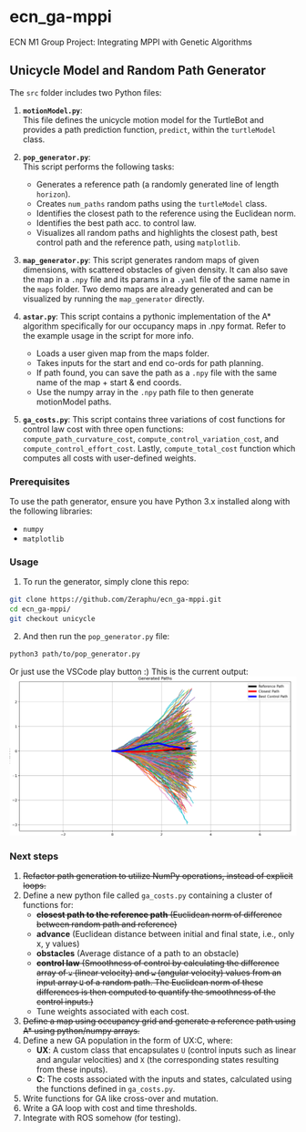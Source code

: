 # ecn_ga-mppi
ECN M1 Group Project: Integrating MPPI with Genetic Algorithms

## Unicycle Model and Random Path Generator

The `src` folder includes two Python files:

1. **`motionModel.py`**:  
    This file defines the unicycle motion model for the TurtleBot and provides a path prediction function, `predict`, within the `turtleModel` class.

2. **`pop_generator.py`**:  
    This script performs the following tasks:  
    - Generates a reference path (a randomly generated line of length `horizon`).  
    - Creates `num_paths` random paths using the `turtleModel` class.
    - Identifies the closest path to the reference using the Euclidean norm.
    - Identifies the best path acc. to control law.
    - Visualizes all random paths and highlights the closest path, best control path and the reference path, using `matplotlib`.

3. **`map_generator.py`**:
    This script generates random maps of given dimensions, with scattered obstacles of given density. It can also save the map in a `.npy` file and its params in a `.yaml` file of the same name in the `maps` folder. Two demo maps are already generated and can be visualized by running the `map_generator` directly.

4. **`astar.py`**:
    This script contains a pythonic implementation of the A* algorithm specifically for our occupancy maps in .npy format. Refer to the example usage in the script for more info.
    - Loads a user given map from the maps folder.
    - Takes inputs for the start and end co-ords for path planning.
    - If path found, you can save the path as a `.npy` file with the same name of the map + start & end coords.
    - Use the numpy array in the `.npy` path file to then generate motionModel paths.

5. **`ga_costs.py`**:
    This script contains three variations of cost functions for control law cost with three open functions: `compute_path_curvature_cost`, `compute_control_variation_cost`, and `compute_control_effort_cost`. Lastly, `compute_total_cost` function which computes all costs with user-defined weights.

### Prerequisites
To use the path generator, ensure you have Python 3.x installed along with the following libraries:  
- `numpy`  
- `matplotlib`

### Usage
1. To run the generator, simply clone this repo:
```bash
git clone https://github.com/Zeraphu/ecn_ga-mppi.git
cd ecn_ga-mppi/
git checkout unicycle
```
2. And then run the `pop_generator.py` file:
```bash
python3 path/to/pop_generator.py
```
Or just use the VSCode play button :) This is the current output:
![alt text](unicycle/imgs/pop_gen_output.png)

### Next steps
1. ~~Refactor path generation to utilize NumPy operations, instead of explicit loops.~~
2. Define a new python file called `ga_costs.py` containing a cluster of functions for:
    - ~~**closest path to the reference path** (Euclidean norm of difference between random path and reference)~~
    - **advance** (Euclidean distance between initial and final state, i.e., only x, y values)
    - **obstacles** (Average distance of a path to an obstacle)
    - ~~**control law** (Smoothness of control by calculating the difference array of `v` (linear velocity) and `w` (angular velocity) values from an input array `U` of a random path. The Euclidean norm of these differences is then computed to quantify the smoothness of the control inputs.)~~
    - Tune weights associated with each cost.
3. ~~Define a map using occupancy grid and generate a reference path using A* using python/numpy arrays.~~
4. Define a new GA population in the form of UX:C, where:
    - **UX**: A custom class that encapsulates `U` (control inputs such as linear and angular velocities) and `X` (the corresponding states resulting from these inputs).
    - **C**: The costs associated with the inputs and states, calculated using the functions defined in `ga_costs.py`.
5. Write functions for GA like cross-over and mutation. 
6. Write a GA loop with cost and time thresholds.
7. Integrate with ROS somehow (for testing).